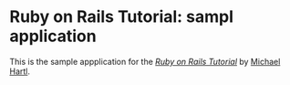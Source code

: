 # Ruby on Rails Tutorial: sampl application

This is the sample appplication for the [*Ruby on Rails Tutorial*](http://railstutorial.org/) by [Michael Hartl](http://micahelhartl.com/).